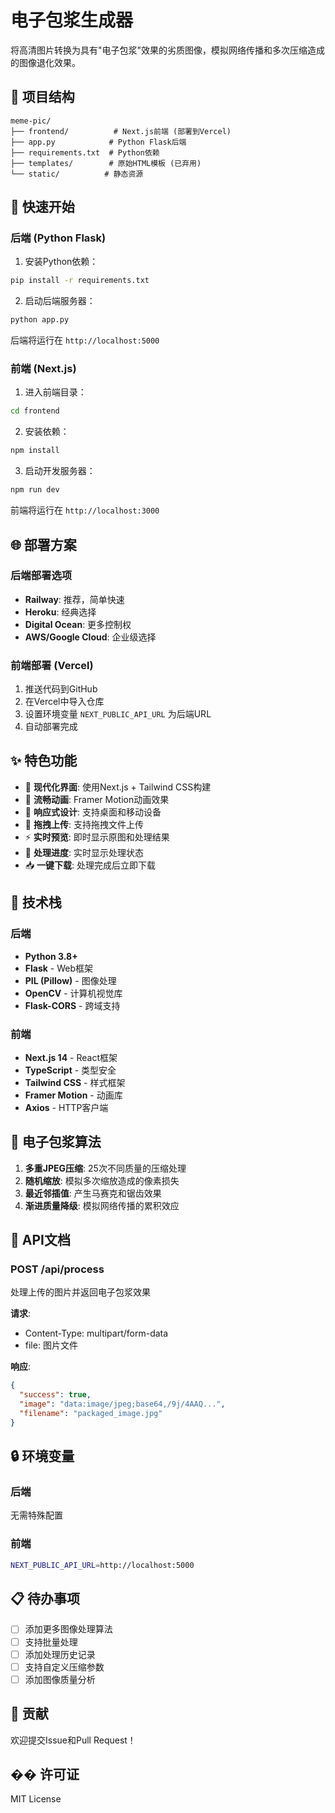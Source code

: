 # 电子包浆生成器

将高清图片转换为具有"电子包浆"效果的劣质图像，模拟网络传播和多次压缩造成的图像退化效果。

## 📁 项目结构

```
meme-pic/
├── frontend/          # Next.js前端 (部署到Vercel)
├── app.py            # Python Flask后端
├── requirements.txt  # Python依赖
├── templates/        # 原始HTML模板 (已弃用)
└── static/          # 静态资源
```

## 🚀 快速开始

### 后端 (Python Flask)

1. 安装Python依赖：
```bash
pip install -r requirements.txt
```

2. 启动后端服务器：
```bash
python app.py
```

后端将运行在 `http://localhost:5000`

### 前端 (Next.js)

1. 进入前端目录：
```bash
cd frontend
```

2. 安装依赖：
```bash
npm install
```

3. 启动开发服务器：
```bash
npm run dev
```

前端将运行在 `http://localhost:3000`

## 🌐 部署方案

### 后端部署选项
- **Railway**: 推荐，简单快速
- **Heroku**: 经典选择
- **Digital Ocean**: 更多控制权
- **AWS/Google Cloud**: 企业级选择

### 前端部署 (Vercel)
1. 推送代码到GitHub
2. 在Vercel中导入仓库
3. 设置环境变量 `NEXT_PUBLIC_API_URL` 为后端URL
4. 自动部署完成

## ✨ 特色功能

- 🎨 **现代化界面**: 使用Next.js + Tailwind CSS构建
- 🌟 **流畅动画**: Framer Motion动画效果
- 📱 **响应式设计**: 支持桌面和移动设备
- 🎯 **拖拽上传**: 支持拖拽文件上传
- ⚡ **实时预览**: 即时显示原图和处理结果
- 🔄 **处理进度**: 实时显示处理状态
- 📥 **一键下载**: 处理完成后立即下载

## 🔧 技术栈

### 后端
- **Python 3.8+**
- **Flask** - Web框架
- **PIL (Pillow)** - 图像处理
- **OpenCV** - 计算机视觉库
- **Flask-CORS** - 跨域支持

### 前端
- **Next.js 14** - React框架
- **TypeScript** - 类型安全
- **Tailwind CSS** - 样式框架
- **Framer Motion** - 动画库
- **Axios** - HTTP客户端

## 🎯 电子包浆算法

1. **多重JPEG压缩**: 25次不同质量的压缩处理
2. **随机缩放**: 模拟多次缩放造成的像素损失
3. **最近邻插值**: 产生马赛克和锯齿效果
4. **渐进质量降级**: 模拟网络传播的累积效应

## 📖 API文档

### POST /api/process
处理上传的图片并返回电子包浆效果

**请求**:
- Content-Type: multipart/form-data
- file: 图片文件

**响应**:
```json
{
  "success": true,
  "image": "data:image/jpeg;base64,/9j/4AAQ...",
  "filename": "packaged_image.jpg"
}
```

## 🔒 环境变量

### 后端
无需特殊配置

### 前端
```bash
NEXT_PUBLIC_API_URL=http://localhost:5000
```

## 📋 待办事项

- [ ] 添加更多图像处理算法
- [ ] 支持批量处理
- [ ] 添加处理历史记录
- [ ] 支持自定义压缩参数
- [ ] 添加图像质量分析

## 🤝 贡献

欢迎提交Issue和Pull Request！

## �� 许可证

MIT License
